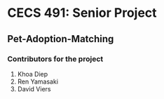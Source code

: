 # CECS 491: Senior Project
## Pet-Adoption-Matching
### Contributors for the project
1. Khoa Diep
2. Ren Yamasaki
3. David Viers
